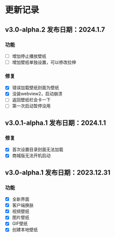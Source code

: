 # 更新记录

## v3.0-alpha.2 发布日期：2024.1.7

### 功能

- [ ] 增加停止播放壁纸
- [ ] 增加壁纸单独设置，可以修改拉伸

### 修复

- [x] 错误加载壁纸封面为壁纸
- [x] 没装webview2，启动崩溃
- [ ] 返回壁纸栏会卡一下
- [ ] 第一次启动暂停没用

## v3.0.1-alpha.1 发布日期：2024.1.1  

### 修复

- [x] 首次设置目录封面无法加载
- [x] 商城版无法开机启动

## v3.0-alpha.1 发布日期：2023.12.31  

### 功能

- [x] 全新界面
- [x] 客户端换肤
- [x] 视频壁纸
- [x] 图片壁纸
- [x] GIF壁纸
- [x] 创建本地壁纸
